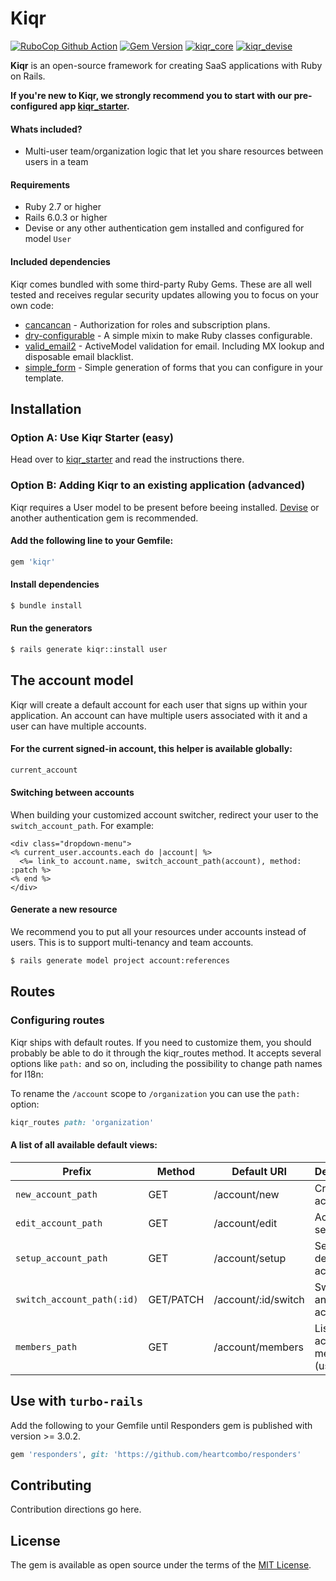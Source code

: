 
Kiqr
==============

[![RuboCop Github Action](https://github.com/kiqr/kiqr/actions/workflows/rubocop.yml/badge.svg)](https://github.com/kiqr/kiqr/actions/workflows/rubocop.yml)
[![Gem Version](https://badge.fury.io/rb/kiqr.svg)](https://badge.fury.io/rb/kiqr)
[![kiqr_core](https://github.com/kiqr/kiqr/actions/workflows/kiqr_core.yml/badge.svg)](https://github.com/kiqr/kiqr/actions/workflows/kiqr_core.yml)
[![kiqr_devise](https://github.com/kiqr/kiqr/actions/workflows/kiqr_devise.yml/badge.svg)](https://github.com/kiqr/kiqr/actions/workflows/kiqr_devise.yml)

**Kiqr** is an open-source framework for creating SaaS applications with Ruby on Rails.

**If you're new to Kiqr, we strongly recommend you to start with our pre-configured app [kiqr_starter](https://github.com/kiqr/kiqr_starter).**

#### Whats included?
- Multi-user team/organization logic that let you share resources between users in a team

#### Requirements

- Ruby 2.7 or higher
- Rails 6.0.3 or higher
- Devise or any other authentication gem installed and configured for model ```User```

#### Included dependencies

Kiqr comes bundled with some third-party Ruby Gems. These are all well tested and receives regular security updates allowing you to focus on your own code:
- [cancancan](https://github.com/CanCanCommunity/cancancan) - Authorization for roles and subscription plans.
- [dry-configurable](https://github.com/dry-rb/dry-configurable) - A simple mixin to make Ruby classes configurable.
- [valid_email2](https://github.com/micke/valid_email2) - ActiveModel validation for email. Including MX lookup and disposable email blacklist.
- [simple_form](https://github.com/heartcombo/simple_form) - Simple generation of forms that you can configure in your template.

## Installation
### Option A: Use Kiqr Starter (easy)
Head over to [kiqr_starter](https://github.com/kiqr/kiqr_starter) and read the instructions there.

### Option B: Adding Kiqr to an existing application (advanced)

Kiqr requires a User model to be present before beeing installed. [Devise](https://github.com/heartcombo/devise) or another authentication gem is recommended. 

#### Add the following line to your Gemfile:
```ruby
gem 'kiqr'
```

#### Install dependencies
```bash
$ bundle install
```

#### Run the generators
```bash
$ rails generate kiqr::install user
```

## The account model

Kiqr will create a default account for each user that signs up within your application. An account can have multiple users associated with it and a user can have multiple accounts.

#### For the current signed-in account, this helper is available globally:
```ruby
current_account
```

#### Switching between accounts
When building your customized account switcher, redirect your user to the ```switch_account_path```. For example: 
```html+erb
<div class="dropdown-menu">
<% current_user.accounts.each do |account| %>
  <%= link_to account.name, switch_account_path(account), method: :patch %>
<% end %>
</div>
```

#### Generate a new resource
We recommend you to put all your resources under accounts instead of users. This is to support multi-tenancy and team accounts.
```bash
$ rails generate model project account:references
```

## Routes

### Configuring routes
Kiqr ships with default routes. If you need to customize them, you should probably be able to do it through the kiqr_routes method. It accepts several options like ```path:``` and so on, including the possibility to change path names for I18n:

To rename the ```/account``` scope to ```/organization``` you can use the ```path:``` option:
```ruby
kiqr_routes path: 'organization'
```

#### A list of all available default views:

| Prefix | Method | Default URI | Description |
| --- | --- | --- | --- |
| `new_account_path` | GET | /account/new | Create an account |
| `edit_account_path` | GET | /account/edit | Account settings |
| `setup_account_path` | GET | /account/setup | Setup the default account |
| `switch_account_path(:id)` | GET/PATCH | /account/:id/switch | Switch to another account |
| `members_path` | GET | /account/members | List of account members (users) |

## Use with ``turbo-rails``
Add the following to your Gemfile until Responders gem is published with version >= 3.0.2. 
```ruby
gem 'responders', git: 'https://github.com/heartcombo/responders'
```

## Contributing
Contribution directions go here.

## License
The gem is available as open source under the terms of the [MIT License](https://opensource.org/licenses/MIT).
